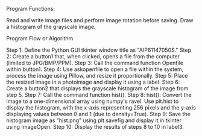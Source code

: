 Program Functions:

Read and write image files and perform image rotation before saving.
Draw a histogram of the grayscale image.

Program Flow or Algorithm

Step 1: Define the Python GUI tkinter window title as "AIP61147050S."
Step 2: Create a button1 that, when clicked, opens a file from the computer (limited to JPG/BMP/PPM).
Step 3: Call the command function Openfile within button1.
Step 4: Use askopenfile to open a file within the system, process the image using Pillow, and resize it proportionally.
Step 5: Place the resized image in a photoimage and display it using a label.
Step 6: Create a button2 that displays the grayscale histogram of the image from step 5.
Step 7: Call the command function hist().
Step 8: hist(): Convert the image to a one-dimensional array using numpy's ravel. Use plt.hist to display the histogram, with the x-axis representing 256 pixels and the y-axis displaying values between 0 and 1 (due to density=True).
Step 9: Save the histogram image as "hist.png" using plt.savefig and display it in tkinter using ImageOpen.
Step 10: Display the results of steps 8 to 10 in label3.
